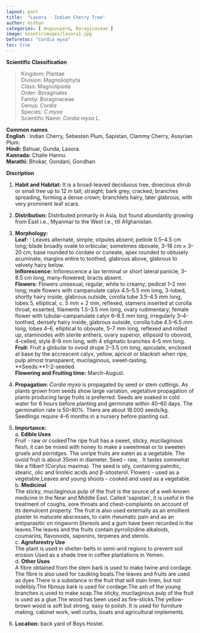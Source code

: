 ```yaml
---
layout: post
title:  "Lasora - Indian Cherry Tree"
author: mithun
categories: [ Angiosperm, Boraginaceae ]
image: assets/images/lasora1.jpg
beforetoc: "Cordia myxa"
toc: true
---
```


**Scientific Classification**  
>Kingdom:			Plantae  
>Division:			Magnoliophyta  
>Class:				Magnolipsida  
>Order:				Boraginales  
>Family:			Boraginaceae  
>Genus:				*Cordia*  
>Species:			*C.myxa*  
>Scientific Name:	*Cordia myxa* L.  

**Common names**  
**English** : Indian Cherry,  Sebesten Plum, Sapistan, Clammy Cherry, Assyrian Plum.  
**Hindi:** Bahuar, Gunda, Lasora.  
**Kannada:** Challe Hannu.  
**Marathi:** Bhokar, Gondani, Gondhan.  
  
**Discription**  
1. **Habit and Habitat:** It is a broad-leaved deciduous tree, dioecious shrub or small tree up to 12 m tall; straight; bark grey, cracked; branches spreading, forming a dense crown; branchlets hairy, later glabrous, with very prominent leaf scars.  
2. **Distribution:** Distributed primarily in Asia, but found abundantly growing from East i.e., Myanmar to the West i.e., till Afghanistan.  
3. **Morphology:**  
**Leaf:** : Leaves alternate, simple; stipules absent; petiole 0.5–4.5 cm long; blade broadly ovate to orbicular, sometimes obovate, 3–18 cm × 3–20 cm, base rounded to cordate or cuneate, apex rounded to obtusely acuminate, margins entire to toothed, glabrous above, glabrous to velvety hairy below.  
**Inflorescence:** Inflorescence a lax terminal or short lateral panicle, 3–8.5 cm long, many-flowered; bracts absent.  
**Flowers:** Flowers unisexual, regular, white to creamy; pedicel 1–2 mm long; male flowers with campanulate calyx 4.5–5.5 mm long, 3-lobed, shortly hairy inside, glabrous outside, corolla tube 3.5–4.5 mm long, lobes 5, elliptical, c. 5 mm × 2 mm, reflexed, stamens inserted at corolla throat, exserted, filaments 1.5–3.5 mm long, ovary rudimentary; female flower with tubular-campanulate calyx 6–8.5 mm long, irregularly 3–4-toothed, densely hairy inside, glabrous outside, corolla tube 4.5–6.5 mm long, lobes 4–6, elliptical to obovate, 5–7 mm long, reflexed and rolled up, staminodes with sterile anthers, ovary superior, ellipsoid to obovoid, 4-celled, style 8–9 mm long, with 4 stigmatic branches 4–5 mm long.  
**Fruit:** Fruit a globular to ovoid drupe 2–3.5 cm long, apiculate, enclosed at base by the accrescent calyx, yellow, apricot or blackish when ripe, pulp almost transparent, mucilaginous, sweet-tasting.  
**Seeds:**1–2-seeded.  
**Flowering and Fruiting time:** March-August.  
4. **Propagation:** *Cordia myxa* is propagated by seed or stem cuttings. As plants grown from seeds show large variation, vegetative propagation of plants producing large fruits is preferred. Seeds are soaked in cold water for 6 hours before planting and germinate within 40–60 days. The germination rate is 50–80%. There are about 18.000 seeds/kg. Seedlings require 4–6 months in a nursery before planting out.  
5. **Importance:**  
a. **Edible Uses**  
Fruit - raw or cookedThe ripe fruit has a sweet, sticky, mucilaginous flesh, it can be mixed with honey to make a sweetmeat or to sweeten gruels and porridges. The unripe fruits are eaten as a vegetable. The ovoid fruit is about 35mm in diameter. Seed – raw, . It tastes somewhat like a filbert (Corylus maxima). The seed is oily, containing palmitic, stearic, olic and linoleic acids and β-sitosterol. Flowers - used as a vegetable.Leaves and young shoots - cooked and used as a vegetable.  
b. **Medicinal**  
The sticky, mucilaginous pulp of the fruit is the source of a well-known medicine in the Near and Middle East. Called 'sapistan', it is useful in the treatment of coughs, sore throats and chest-complaints on account of its demulcent property. The fruit is also used externally as an emollient plaster to maturate abscesses, to calm rheumatic pain and as an antiparasitic on ringworm
Stereols and a gum have been recorded in the leaves.The leaves and the fruits contain pyrrolizidine alkaloids, coumarins, flavonoids, saponins, terpenes and sterols.  
c. **Agroforestry Use**  
The plant is used in shelter-belts in semi-arid regions to prevent soil erosion
Used as a shade tree in coffee plantations in Yemen.  
d. **Other Uses**  
A fibre obtained from the stem bark is used to make twine and cordage. The fibre is also used for caulking boats.The leaves and fruits are used as dyes There is a substance in the fruit that will stain linen, but not indelibly.The fibrous bark is used for cordage.The ash of the young branches is used to make soap.The sticky, mucilaginous pulp of the fruit is used as a glue.The wood has been used as fire-sticks.The yellow-brown wood is soft but strong, easy to polish. It is used for furniture making, cabinet work, well curbs, boats and agricultural implements.  

6. **Location:** back yard of Boys Hostel.  
